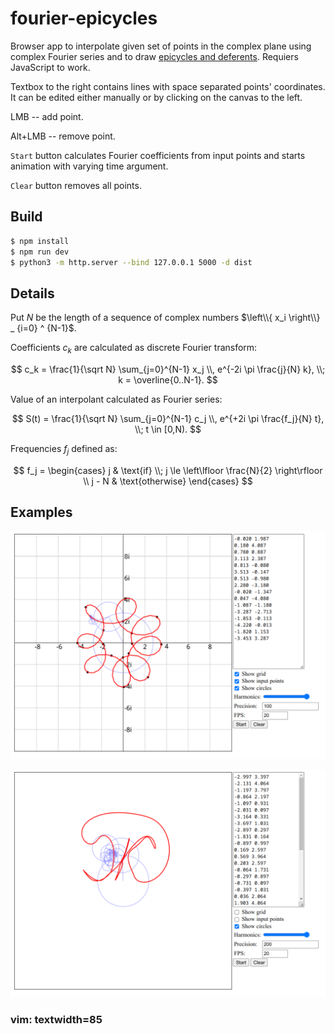 # fourier-epicycles

Browser app to interpolate given set of points in the complex plane using complex
Fourier series and to draw
[epicycles and deferents](https://en.wikipedia.org/wiki/Deferent_and_epicycle).
Requiers JavaScript to work.

Textbox to the right contains lines with space separated points' coordinates. It can
be edited either manually or by clicking on the canvas to the left.

LMB -- add point.

Alt+LMB -- remove point.

`Start` button calculates Fourier coefficients from input points and starts animation
with varying time argument.

`Clear` button removes all points.

## Build

```bash
$ npm install
$ npm run dev
$ python3 -m http.server --bind 127.0.0.1 5000 -d dist
```

## Details

Put $N$ be the length of a sequence of complex numbers
$\left\\{ x_i \right\\} _ {i=0} ^ {N-1}$.

Coefficients $c_k$ are calculated as discrete Fourier transform:

$$
c_k = \frac{1}{\sqrt N} \sum_{j=0}^{N-1} x_j \\, e^{-2i  \pi \frac{j}{N} k},
\\; k = \overline{0..N-1}.
$$

Value of an interpolant calculated as Fourier series:

$$
S(t) = \frac{1}{\sqrt N} \sum_{j=0}^{N-1} c_j \\, e^{+2i  \pi \frac{f_j}{N} t},
\\; t \in [0,N).
$$

Frequencies $f_j$ defined as:

$$
f_j = \begin{cases}
  j     & \text{if} \\; j \le \left\lfloor \frac{N}{2} \right\rfloor \\
  j - N & \text{otherwise}
\end{cases}
$$

## Examples

![example 1](examples/1.png)

![example 2](examples/2.png)

### vim: textwidth=85
